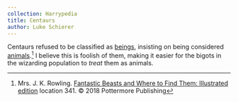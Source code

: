 ```yaml
---
collection: Harrypedia
title: Centaurs
author: Luke Schierer
---
```


Centaurs refused to be classified as [beings], insisting on being considered
[animals].[^231003-1] I believe this is foolish of them, making it easier for the bigots in the wizarding population to _treat_ them as animals.

[beings]: /Harrypedia/beings/
[animals]: /Harrypedia/animals/

[^231003-1]: 
    Mrs. J. K. Rowling.
    [Fantastic Beasts and Where to Find Them: Illustrated edition]
    location 341. © 2018 Pottermore Publishing

[Fantastic Beasts and Where to Find Them: Illustrated edition]: https://www.librarything.com/work/642676
